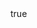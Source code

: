 ---
info:
  name: Su-24M
  image: /img/aircraft/bomber/ussr/4_su-24m.png
  class: Бомбардировщик
  country: СССР
  cost: 130
  year: 1979

body:
  hp: 10
  armor_front: 0
  armor_side: 0
  armor_rear: 0
  armor_top: 0
  ecm: 20
  stealth: Плохо
  air_detection: Хорошо
  speed: 900
  turn_radius: 400
  fuel: 6500
  tot: 195

autocannon:
  name: GSh-6-23
  attr_fg: true
  ammo: 400
  range_ground: 2100
  range_helicopters: 1575
  range_airplanes: 2800
  accuracy: 30
  stabilizer: 30
  he_power: 1
  suppression: 106
  rate_of_fire: 1578

bomb:
  name: FAB 250
  attr_fg: true
  ammo: 30
  range_ground: 3500
  accuracy: 5
  he_power: 11
  suppression: 600
  rate_of_fire: 166
---